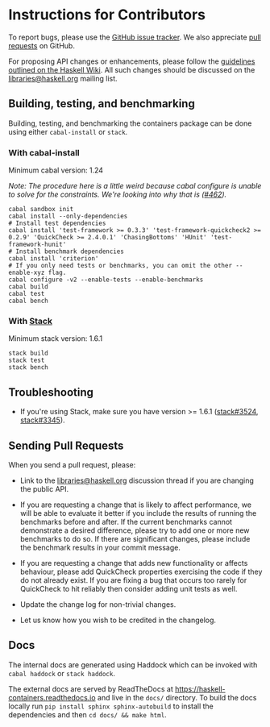 # Instructions for Contributors

To report bugs, please use the [GitHub issue tracker](https://github.com/haskell/containers/issues).
We also appreciate [pull requests](https://github.com/haskell/containers/pulls) on GitHub.

For proposing API changes or enhancements, please follow the [guidelines outlined on the Haskell Wiki](https://wiki.haskell.org/Library_submissions#Guide_to_proposers).
All such changes should be discussed on the libraries@haskell.org mailing list.


## Building, testing, and benchmarking

Building, testing, and benchmarking the containers package can be done using either `cabal-install` or `stack`.

### With cabal-install

Minimum cabal version: 1.24

_Note: The procedure here is a little weird because cabal configure is unable to solve for the constraints. We're looking into why that is ([#462](https://github.com/haskell/containers/issues/462))._

```
cabal sandbox init
cabal install --only-dependencies
# Install test dependencies
cabal install 'test-framework >= 0.3.3' 'test-framework-quickcheck2 >= 0.2.9' 'QuickCheck >= 2.4.0.1' 'ChasingBottoms' 'HUnit' 'test-framework-hunit'
# Install benchmark dependencies
cabal install 'criterion'
# If you only need tests or benchmarks, you can omit the other --enable-xyz flag.
cabal configure -v2 --enable-tests --enable-benchmarks
cabal build
cabal test
cabal bench
``` 


### With [Stack](https://docs.haskellstack.org/en/stable/README/)

Minimum stack version: 1.6.1

```
stack build
stack test
stack bench
```


## Troubleshooting

- If you're using Stack, make sure you have version >= 1.6.1
  ([stack#3524](https://github.com/commercialhaskell/stack/issues/3624),
  [stack#3345](https://github.com/commercialhaskell/stack/issues/3345)).


## Sending Pull Requests

When you send a pull request, please:

- Link to the libraries@haskell.org discussion thread if you are changing the
  public API.

- If you are requesting a change that is likely to affect performance, we will
  be able to evaluate it better if you include the results of running the
  benchmarks before and after. If the current benchmarks cannot demonstrate
  a desired difference, please try to add one or more new benchmarks to do so.
  If there are significant changes, please include the benchmark results in
  your commit message.

- If you are requesting a change that adds new functionality or affects
  behaviour, please add QuickCheck properties exercising the code if they
  do not already exist. If you are fixing a bug that occurs too rarely for
  QuickCheck to hit reliably then consider adding unit tests as well.
  
- Update the change log for non-trivial changes.

- Let us know how you wish to be credited in the changelog.

## Docs

The internal docs are generated using Haddock which can be invoked with `cabal
haddock` or `stack haddock`.

The external docs are served by ReadTheDocs at
https://haskell-containers.readthedocs.io and live in the `docs/` directory. To
build the docs locally run `pip install sphinx sphinx-autobuild` to install the
dependencies and then `cd docs/ && make html`.
